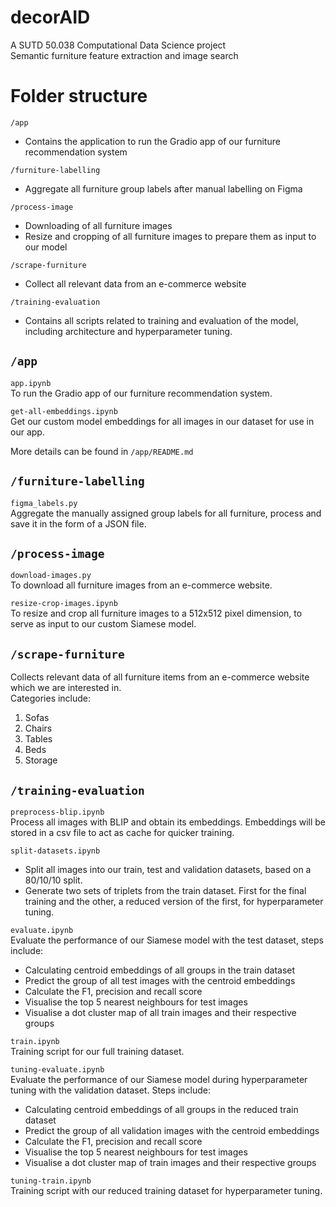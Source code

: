 # decorAID
A SUTD 50.038 Computational Data Science project\
Semantic furniture feature extraction and image search

# Folder structure
`/app`
- Contains the application to run the Gradio app of our furniture recommendation system

`/furniture-labelling`
- Aggregate all furniture group labels after manual labelling on Figma

`/process-image`
- Downloading of all furniture images
- Resize and cropping of all furniture images to prepare them as input to our model

`/scrape-furniture`
- Collect all relevant data from an e-commerce website

`/training-evaluation`
- Contains all scripts related to training and evaluation of the model, including architecture and hyperparameter tuning.

## `/app`
`app.ipynb`\
To run the Gradio app of our furniture recommendation system.

`get-all-embeddings.ipynb`\
Get our custom model embeddings for all images in our dataset for use in our app.

More details can be found in `/app/README.md`

## `/furniture-labelling`
`figma_labels.py`\
Aggregate the manually assigned group labels for all furniture, process and save it in the form of a JSON file.

## `/process-image`
`download-images.py`\
To download all furniture images from an e-commerce website.

`resize-crop-images.ipynb`\
To resize and crop all furniture images to a 512x512 pixel dimension, to serve as input to our custom Siamese model.

## `/scrape-furniture`
Collects relevant data of all furniture items from an e-commerce website which we are interested in.\
Categories include:
1. Sofas
2. Chairs
3. Tables
4. Beds
5. Storage

## `/training-evaluation`
`preprocess-blip.ipynb`\
Process all images with BLIP and obtain its embeddings. Embeddings will be stored in a csv file to act as cache for quicker training.

`split-datasets.ipynb`
- Split all images into our train, test and validation datasets, based on a 80/10/10 split.
- Generate two sets of triplets from the train dataset. First for the final training and the other, a reduced version of the first, for hyperparameter tuning.

`evaluate.ipynb`\
Evaluate the performance of our Siamese model with the test dataset, steps include:
- Calculating centroid embeddings of all groups in the train dataset
- Predict the group of all test images with the centroid embeddings
- Calculate the F1, precision and recall score
- Visualise the top 5 nearest neighbours for test images
- Visualise a dot cluster map of all train images and their respective groups

`train.ipynb`\
Training script for our full training dataset.

`tuning-evaluate.ipynb`\
Evaluate the performance of our Siamese model during hyperparameter tuning with the validation dataset.
Steps include:
- Calculating centroid embeddings of all groups in the reduced train dataset
- Predict the group of all validation images with the centroid embeddings
- Calculate the F1, precision and recall score
- Visualise the top 5 nearest neighbours for test images
- Visualise a dot cluster map of train images and their respective groups

`tuning-train.ipynb`\
Training script with our reduced training dataset for hyperparameter tuning.
